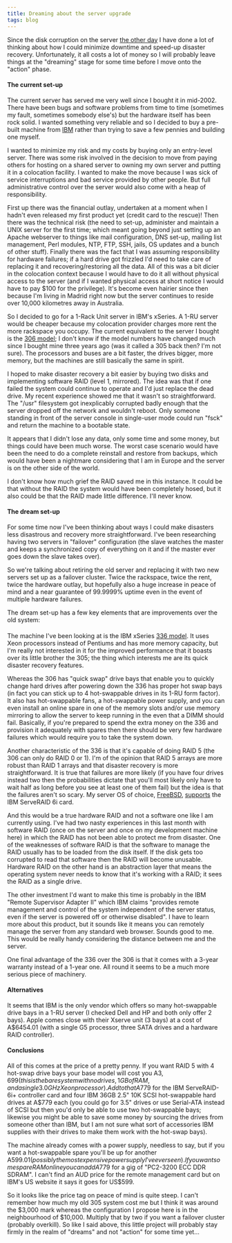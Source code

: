 ```yaml
---
title: Dreaming about the server upgrade
tags: blog
---
```


Since the disk corruption on the server [the other day](http://www.wincent.com/a/news/archives/2005/06/synergy_and_syn.php) I have done a lot of thinking about how I could minimize downtime and speed-up disaster recovery. Unfortunately, it all costs a lot of money so I will probably leave things at the "dreaming" stage for some time before I move onto the "action" phase.





#### The current set-up

The current server has served me very well since I bought it in mid-2002. There have been bugs and software problems from time to time (sometimes my fault, sometimes somebody else's) but the hardware itself has been rock solid. I wanted something very reliable and so I decided to buy a pre-built machine from [IBM](http://www.ibm.com/us/) rather than trying to save a few pennies and building one myself.

I wanted to minimize my risk and my costs by buying only an entry-level server. There was some risk involved in the decision to move from paying others for hosting on a shared server to owning my own server and putting it in a colocation facility. I wanted to make the move because I was sick of service interruptions and bad service provided by other people. But full administrative control over the server would also come with a heap of responsibility.

First up there was the financial outlay, undertaken at a moment when I hadn't even released my first product yet (credit card to the rescue)! Then there was the technical risk (the need to set-up, administer and maintain a UNIX server for the first time; which meant going beyond just setting up an Apache webserver to things like mail configuration, DNS set-up, mailing list management, Perl modules, NTP, FTP, SSH, jails, OS updates and a bunch of other stuff). Finally there was the fact that I was assuming responsibility for hardware failures; if a hard drive got frizzled I'd need to take care of replacing it and recovering/restoring all the data. All of this was a bit dicier in the colocation context because I would have to do it all without physical access to the server (and if I wanted physical access at short notice I would have to pay $100 for the privilege). It's become even hairier since then because I'm living in Madrid right now but the server continues to reside over 10,000 kilometres away in Australia.

So I decided to go for a 1-Rack Unit server in IBM's xSeries. A 1-RU server would be cheaper because my colocation provider charges more rent the more rackspace you occupy. The current equivalent to the server I bought is the [306 model](http://www-8.ibm.com/servers/eserver/au/xseries/x306.html); I don't know if the model numbers have changed much since I bought mine three years ago (was it called a 305 back then? I'm not sure). The processors and buses are a bit faster, the drives bigger, more memory, but the machines are still basically the same in spirit.

I hoped to make disaster recovery a bit easier by buying two disks and implementing software RAID (level 1, mirrored). The idea was that if one failed the system could continue to operate and I'd just replace the dead drive. My recent experience showed me that it wasn't so straightforward. The "/usr" filesystem got inexplicably corrupted badly enough that the server dropped off the network and wouldn't reboot. Only someone standing in front of the server console in single-user mode could run "fsck" and return the machine to a bootable state.

It appears that I didn't lose any data, only some time and some money, but things could have been much worse. The worst case scenario would have been the need to do a complete reinstall and restore from backups, which would have been a nightmare considering that I am in Europe and the server is on the other side of the world.

I don't know how much grief the RAID saved me in this instance. It could be that without the RAID the system would have been completely hosed, but it also could be that the RAID made little difference. I'll never know.

#### The dream set-up

For some time now I've been thinking about ways I could make disasters less disastrous and recovery more straightforward. I've been researching having two servers in "failover" configuration (the slave watches the master and keeps a synchronized copy of everything on it and if the master ever goes down the slave takes over).

So we're talking about retiring the old server and replacing it with two new servers set up as a failover cluster. Twice the rackspace, twice the rent, twice the hardware outlay, but hopefully also a huge increase in peace of mind and a near guarantee of 99.9999% uptime even in the event of multiple hardware failures.

The dream set-up has a few key elements that are improvements over the old system:

#### 

The machine I've been looking at is the IBM xSeries [336 model](http://www-8.ibm.com/servers/eserver/au/xseries/x336.html). It uses Xeon processors instead of Pentiums and has more memory capacity, but I'm really not interested in it for the improved performance that it boasts over its little brother the 305; the thing which interests me are its quick disaster recovery features.

Whereas the 306 has "quick swap" drive bays that enable you to quickly change hard drives after powering down the 336 has proper hot swap bays (in fact you can stick up to 4 hot-swappable drives in its 1-RU form factor). It also has hot-swappable fans, a hot-swappable power supply, and you can even install an online spare in one of the memory slots and/or use memory mirroring to allow the server to keep running in the even that a DIMM should fail. Basically, if you're prepared to spend the extra money on the 336 and provision it adequately with spares then there should be very few hardware failures which would require you to take the system down.

Another characteristic of the 336 is that it's capable of doing RAID 5 (the 306 can only do RAID 0 or 1). I'm of the opinion that RAID 5 arrays are more robust than RAID 1 arrays and that disaster recovery is more straightforward. It is true that failures are more likely (if you have four drives instead two then the probabilities dictate that you'll most likely only have to wait half as long before you see at least one of them fail) but the idea is that the failures aren't so scary. My server OS of choice, [FreeBSD](http://www.freebsd.org/), [supports](http://www.freebsd.org/releases/5.4R/hardware-i386.html#DISK) the IBM ServeRAID 6i card.

And this would be a true hardware RAID and not a software one like I am currently using. I've had two nasty experiences in this last month with software RAID (once on the server and once on my development machine here) in which the RAID has not been able to protect me from disaster. One of the weaknesses of software RAID is that the software to manage the RAID usually has to be loaded from the disk itself. If the disk gets too corrupted to read that software then the RAID will become unusable. Hardware RAID on the other hand is an abstraction layer that means the operating system never needs to know that it's working with a RAID; it sees the RAID as a single drive.

The other investment I'd want to make this time is probably in the IBM "Remote Supervisor Adapter II" which IBM claims "provides remote management and control of the system independent of the server status, even if the server is powered off or otherwise disabled". I have to learn more about this product, but it sounds like it means you can remotely manage the server from any standard web browser. Sounds good to me. This would be really handy considering the distance between me and the server.

One final advantage of the 336 over the 306 is that it comes with a 3-year warranty instead of a 1-year one. All round it seems to be a much more serious piece of machinery.

#### Alternatives

It seems that IBM is the only vendor which offers so many hot-swappable drive bays in a 1-RU server (I checked Dell and HP and both only offer 2 bays). Apple comes close with their Xserve unit (3 bays) at a cost of A$6454.01 (with a single G5 processor, three SATA drives and a hardware RAID controller).

#### Conclusions

All of this comes at the price of a pretty penny. If you want RAID 5 with 4 hot-swap drive bays your base model will cost you A$3,699 (this is the bare system with no drives, 1 GB of RAM, and a single 3.0GHz Xeon processor). Add to that A$779 for the IBM ServeRAID-6i+ controller card and four IBM 36GB 2.5" 10K SCSI hot-swappable hard drives at A$779 each (you could go for 3.5" drives or use Serial-ATA instead of SCSI but then you'd only be able to use two hot-swappable bays; likewise you might be able to save some money by sourcing the drives from someone other than IBM, but I am not sure what sort of accessories IBM supplies with their drives to make them work with the hot-swap bays).

The machine already comes with a power supply, needless to say, but if you want a hot-swappable spare you'll be up for another A$599.01 (possibly the most expensive power supply I've ever seen). If you want some spare RAM online you can add A$779 for a gig of "PC2-3200 ECC DDR SDRAM". I can't find an AUD price for the remote management card but on IBM's US website it says it goes for US$599.

So it looks like the price tag on peace of mind is quite steep. I can't remember how much my old 305 system cost me but I think it was around the $3,000 mark whereas the configuration I propose here is in the neighbourhood of $10,000. Multiply that by two if you want a failover cluster (probably overkill). So like I said above, this little project will probably stay firmly in the realm of "dreams" and not "action" for some time yet...
